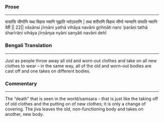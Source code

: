 ### Prose 
 --- 
वासांसि जीर्णानि यथा विहाय
नवानि गृह्णाति नरोऽपराणि |
तथा शरीराणि विहाय जीर्णा
न्यन्यानि संयाति नवानि देही || 22||
vāsānsi jīrṇāni yathā vihāya
navāni gṛihṇāti naro ’parāṇi
tathā śharīrāṇi vihāya jīrṇānya
nyāni sanyāti navāni dehī

### Bengali Translation 
 --- 
Just as people throw away all old and worn-out clothes and take on all new clothes to wear – in the same way, all of the old and worn-out bodies are cast off and one takes on different bodies.

### Commentary 
 --- 
The “death” that is seen in the world/samsara – that is just like the taking off of old clothes and the putting on of new clothes; it is only a change of covering. The jiva leaves the old, non-functioning body and takes on another, new body. 